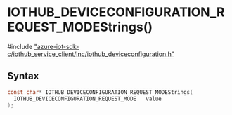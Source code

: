 # IOTHUB_DEVICECONFIGURATION_REQUEST_MODEStrings()

\#include ["azure-iot-sdk-c/iothub_service_client/inc/iothub_deviceconfiguration.h"](../iot-c-ref-iothub-deviceconfiguration-h.md)  

## Syntax

```C
const char* IOTHUB_DEVICECONFIGURATION_REQUEST_MODEStrings(
  IOTHUB_DEVICECONFIGURATION_REQUEST_MODE	value
);

```

